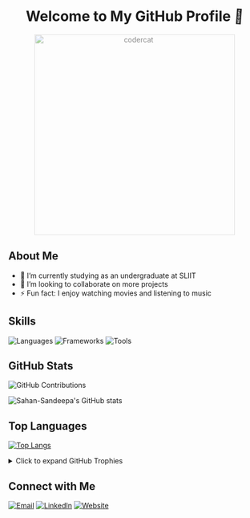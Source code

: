 <style>
@keyframes wave {
  0% { transform: rotate(0deg); }
  10% { transform: rotate(10deg); }
  20% { transform: rotate(-10deg); }
  30% { transform: rotate(10deg); }
  40% { transform: rotate(-10deg); }
  50% { transform: rotate(0deg); }
  100% { transform: rotate(0deg); }
}
</style>
<h1 align="center">Welcome to My GitHub Profile <span style="display: inline-block; animation: wave 2s infinite;">👋</span></h1>
<p align="center">
  <img src="https://github.com/Sahan-Sandeepa/Sahan-Sandeepa/assets/122716935/60c77d63-b6a5-4c0d-a4d6-83d112f77147" alt="codercat" height="400" style="opacity: 0.5; background-color: rgba(255, 255, 255, 0.5);">
</p>

## About Me
- 🌱 I’m currently studying as an undergraduate at SLIIT
- 👯 I’m looking to collaborate on more projects
- ⚡ Fun fact: I enjoy watching movies and listening to music

## Skills
![Languages](https://img.shields.io/badge/Languages-JavaScript%20%7C%20React%20%7C%20Java%20%7C%20Python-blueviolet)
![Frameworks](https://img.shields.io/badge/Frameworks-Mern%20%7C%20Springboot%20%7C%20Express-success)
![Tools](https://img.shields.io/badge/Tools-Postman%20%7C%20Git%20%7C%20VS%20Code-important)

## GitHub Stats
![GitHub Contributions](https://github-readme-streak-stats.herokuapp.com/?user=Sahan-Sandeepa&theme=dark)

![Sahan-Sandeepa's GitHub stats](https://github-readme-stats-sigma-five.vercel.app/api?username=Sahan-Sandeepa&show_icons=true&theme=radical&rank_icon=github&bg_color=fffefe&text_color=434d58&icon_color=4c71f2&ring_color=4c71f2&theme=transparent)

## Top Languages
[![Top Langs](https://github-readme-stats.vercel.app/api/top-langs/?username=Sahan-Sandeepa&size_weight=0.1&count_weight=1&layout=compact&langs_count=40)](https://github.com/Sahan-Sandeepa/github-readme-stats)

<details>
  <summary>Click to expand GitHub Trophies</summary>

  ![Trophies](https://github-profile-trophy.vercel.app/?username=Sahan-Sandeepa&column=7)
</details>

## Connect with Me
[![Email](https://img.shields.io/badge/Email-Contact%20Me-green)](mailto:sahansandeepa0003@gmail.com)
[![LinkedIn](https://img.shields.io/badge/LinkedIn-Connect%20with%20Me-blue)](https://lk.linkedin.com/in/sahan-sandeepa-jayawardhana-225687259?trk=public_profile_samename-profile)
[![Website](https://img.shields.io/badge/Website-Visit%20My%20Website-lightgrey)](https://sahan-sandeepa.github.io/iPortfolio/)

<!-- <details>
  <summary>Click to expand Projects</summary>

  - Project 1
  - Project 2
  - Project 3
</details>

<details>
  <summary>Click to expand Recent Activity</summary>

  - Commit 1
  - Commit 2
  - Commit 3
</details> -->

<!-- ## Blog Posts
<!-- BLOG-POST-LIST:START -->
<!-- - [Introduction to Markdown](https://example.com/markdown-intro)
- [10 Tips for Better Coding](https://example.com/better-coding-tips) -->
<!-- BLOG-POST-LIST:END --> 
